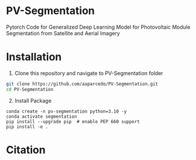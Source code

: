 # PV-Segmentation
Pytorch Code for Generalized Deep Learning Model for Photovoltaic Module Segmentation from Satellite and Aerial Imagery

# Installation

1. Clone this repository and navigate to PV-Segmentation folder
```bash
git clone https://github.com/aaparcedo/PV-Segmentation.git
cd PV-Segmentation
```

2. Install Package
```Shell
conda create -n pv-segmentation python=3.10 -y
conda activate segmentation
pip install --upgrade pip  # enable PEP 660 support
pip install -e .
```

# Citation
